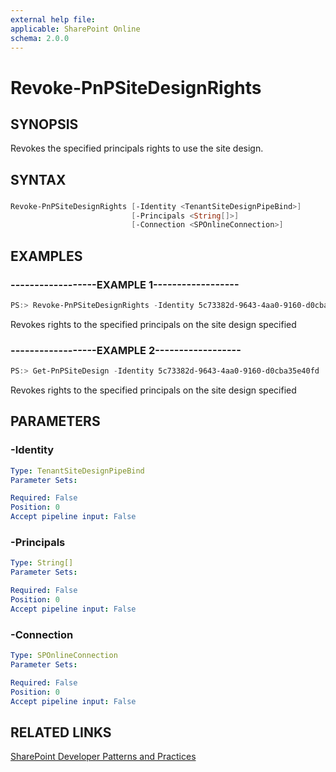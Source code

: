 ```yaml
---
external help file:
applicable: SharePoint Online
schema: 2.0.0
---
```

# Revoke-PnPSiteDesignRights

## SYNOPSIS
Revokes the specified principals rights to use the site design.

## SYNTAX 

### 
```powershell
Revoke-PnPSiteDesignRights [-Identity <TenantSiteDesignPipeBind>]
                           [-Principals <String[]>]
                           [-Connection <SPOnlineConnection>]
```

## EXAMPLES

### ------------------EXAMPLE 1------------------
```powershell
PS:> Revoke-PnPSiteDesignRights -Identity 5c73382d-9643-4aa0-9160-d0cba35e40fd -Principals "myuser@mydomain.com","myotheruser@mydomain.com"
```

Revokes rights to the specified principals on the site design specified

### ------------------EXAMPLE 2------------------
```powershell
PS:> Get-PnPSiteDesign -Identity 5c73382d-9643-4aa0-9160-d0cba35e40fd | Revoke-PnPSiteDesignRights -Principals "myuser@mydomain.com","myotheruser@mydomain.com"
```

Revokes rights to the specified principals on the site design specified

## PARAMETERS

### -Identity


```yaml
Type: TenantSiteDesignPipeBind
Parameter Sets: 

Required: False
Position: 0
Accept pipeline input: False
```

### -Principals


```yaml
Type: String[]
Parameter Sets: 

Required: False
Position: 0
Accept pipeline input: False
```

### -Connection


```yaml
Type: SPOnlineConnection
Parameter Sets: 

Required: False
Position: 0
Accept pipeline input: False
```

## RELATED LINKS

[SharePoint Developer Patterns and Practices](http://aka.ms/sppnp)